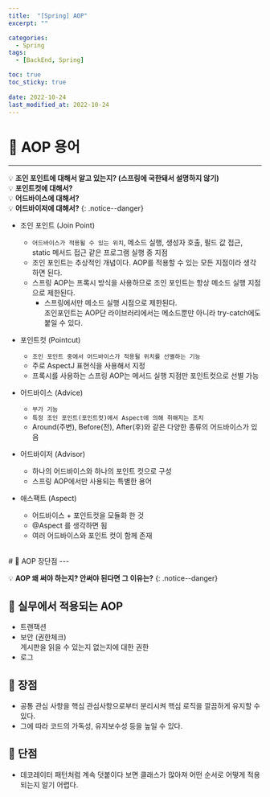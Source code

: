 ```yaml
---
title:  "[Spring] AOP"
excerpt: "" 

categories:
  - Spring
tags:
  - [BackEnd, Spring]

toc: true
toc_sticky: true
 
date: 2022-10-24
last_modified_at: 2022-10-24
---
```


# 🚀 AOP 용어
---
💡 **조인 포인트에 대해서 알고 있는지? (스프링에 국한돼서 설명하지 않기)**  
💡 **포인트컷에 대해서?**  
💡 **어드바이스에 대해서?**  
💡 **어드바이저에 대해서?**
{: .notice--danger}

- 조인 포인트 (Join Point)
    - `어드바이스가 적용될 수 있는 위치`, 메소드 실행, 생성자 호출, 필드 값 접근, static 메서드 접근 같은 프로그램 실행 중 지점
    - 조인 포인트는 추상적인 개념이다. AOP를 적용할 수 있는 모든 지점이라 생각하면 된다.
    - 스프링 AOP는 프록시 방식을 사용하므로 조인 포인트는 항상 메소드 실행 지점으로 제한된다.
        - 스프링에서만 메소드 실행 시점으로 제한된다.  
          조인포인트는 AOP단 라이브러리에서는 메소드뿐만 아니라 try-catch에도 붙일 수 있다.

- 포인트컷 (Pointcut)
    - `조인 포인트 중에서 어드바이스가 적용될 위치를 선별하는 기능`
    - 주로 AspectJ 표현식을 사용해서 지정
    - 프록시를 사용하는 스프링 AOP는 메서드 실행 지점만 포인트컷으로 선별 가능

- 어드바이스 (Advice)
    - `부가 기능`
    - `특정 조인 포인트(포인트컷)에서 Aspect에 의해 취해지는 조치`
    - Around(주변), Before(전), After(후)와 같은 다양한 종류의 어드바이스가 있음

- 어드바이저 (Advisor)
    - 하나의 어드바이스와 하나의 포인트 컷으로 구성
    - 스프링 AOP에서만 사용되는 특별한 용어

- 애스팩트 (Aspect)
    - 어드바이스 + 포인트컷을 모듈화 한 것
    - @Aspect 를 생각하면 됨
    - 여러 어드바이스와 포인트 컷이 함께 존재

<br>
# 🚀 AOP 장단점
---

💡 **AOP 왜 써야 하는지? 안써야 된다면 그 이유는?**
{: .notice--danger}

## 📝 실무에서 적용되는 AOP
- 트랜잭션
- 보안 (권한체크)  
  게시판을 읽을 수 있는지 없는지에 대한 권한 
- 로그

## 📝 장점
- 공통 관심 사항을 핵심 관심사항으로부터 분리시켜 핵심 로직을 깔끔하게 유지할 수 있다.
- 그에 따라 코드의 가독성, 유지보수성 등을 높일 수 있다.

## 📝 단점
- 데코레이터 패턴처럼 계속 덧붙이다 보면 클래스가 많아져 어떤 순서로 어떻게 적용되는지 알기 어렵다.